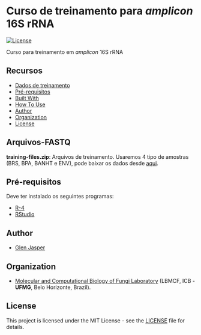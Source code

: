 Curso de treinamento para _amplicon_ 16S rRNA
======================
[![License](https://poser.pugx.org/badges/poser/license.svg)](./LICENSE)

Curso para treinamento em _amplicon_ 16S rRNA

## Recursos

- [Dados de treinamento](#Arquivos-FASTQ)
- [Pré-requisitos](#pré-requisitos)
- [Built With](#built-with)
- [How To Use](#how-to-use)
- [Author](#author)
- [Organization](#organization)
- [License](#license)

## Arquivos-FASTQ
**training-files.zip**: Arquivos de treinamento. Usaremos 4 tipo de amostras (BRS, BPA, BANHT e ENV), pode baixar os dados desde [aqui](https://drive.google.com/file/d/1cvn8NVWhU0C5dbOj9gWKsPrt9G58kbfR/view?usp=sharing).

## Pré-requisitos
Deve ter instalado os seguintes programas:
- [R-4](https://cran.r-project.org)
- [RStudio](https://www.rstudio.com/products/rstudio/download)




## Author

* [Glen Jasper](https://github.com/glenjasper)

## Organization
* [Molecular and Computational Biology of Fungi Laboratory](https://sites.icb.ufmg.br/lbmcf/index.html) (LBMCF, ICB - **UFMG**, Belo Horizonte, Brazil).

## License

This project is licensed under the MIT License - see the [LICENSE](./LICENSE) file for details.

